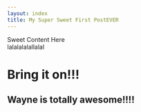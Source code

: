 ```yaml
---
layout: index
title: My Super Sweet First PostEVER
---
```

Sweet Content Here
<br> lalalalalallalal

# Bring it on!!!

## Wayne is totally awesome!!!!
